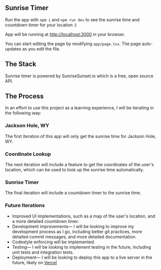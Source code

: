 ## Sunrise Timer

Run the app with `npm i` and `npm run dev` to see the sunrise time and countdown timer for your location :)

App will be running at [http://localhost:3000](http://localhost:3000) in your browser.

You can start editing the page by modifying `app/page.tsx`. The page auto-updates as you edit the file.

## The Stack

Sunrise timer is powered by SunriseSunset.io which is a free, open source API.

[//]: # (todo find an API to get coordinates of the user)
[//]: # (todo find an API to get the sunrise time of the user's location)
[//]: # (todo find a way to implement a countdown timer to the sunrise time)
[//]: # (todo find a way to implement a map of the user's location)

## The Process

In an effort to use this project as a learning experience, I will be iterating in the following way:

### Jackson Hole, WY

The first iteration of this app will only get the sunrise time for Jackson Hole, WY.

### Coordinate Lookup

The next iteration will include a feature to get the coordinates of the user's location, which can be used to look up the sunrise time automatically.

### Sunrise Timer

The final iteration will include a countdown timer to the sunrise time.

### Future Iterations

- Improved UI implementations, such as a map of the user's location, and a more detailed countdown timer.
- Development improvements— I will be looking to improve my development process as I go, including better git practices, more detailed commit messages, and more detailed documentation.
- Codestyle enforcing will be implemented.
- Testing— I will be looking to implement testing in the future, including unit tests and integration tests.
- Deployment— I will be looking to deploy this app to a live server in the future, likely on [Vercel](https://vercel.com/new?utm_medium=default-template&filter=next.js&utm_source=create-next-app&utm_campaign=create-next-app-readme)

